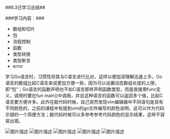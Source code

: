 ##6.3日学习总结##

###学习内容：###

- 数组和切片
- 包
- 流程控制
- 函数
- 类型转换
- 类型断言
- error

学习Go语言时，习惯性将其与C语言进行比对，这样以便加深理解迅速上手。Go语言的数组比起C语言来说更加方便一些，因为可以设置动态数组长度的上限，即“包”；Go语言的函数声明也不如C语言那样声明函数类型，而是直接用func定义，调用时要在fun main()中调用，并且这种语言的函数可以返回多个值，比起C语言要方便许多。此外在敲代码时候，自己突然发现vim编辑器中不同语句是具有不同颜色的，之前的课程中有提到vim的go文件编写的颜色说明，这可以作为代码示错的一个简便方法；敲代码时候可以多参考参考代码颜色的显示结果，这样不容易出错。

![图片描述](https://dn-simplecloud.shiyanlou.com/courses/uid1080026-20190603-1559530274008)
![图片描述](https://dn-simplecloud.shiyanlou.com/courses/uid1080026-20190603-1559530374199)
![图片描述](https://dn-simplecloud.shiyanlou.com/courses/uid1080026-20190603-1559541571238)
![图片描述](https://dn-simplecloud.shiyanlou.com/courses/uid1080026-20190603-1559541541114)
![图片描述](https://dn-simplecloud.shiyanlou.com/courses/uid1080026-20190603-1559544052896)